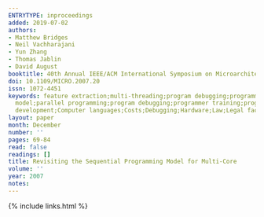```yaml
---
ENTRYTYPE: inproceedings
added: 2019-07-02
authors:
- Matthew Bridges
- Neil Vachharajani
- Yun Zhang
- Thomas Jablin
- David August
booktitle: 40th Annual IEEE/ACM International Symposium on Microarchitecture (MICRO 2007)
doi: 10.1109/MICRO.2007.20
issn: 1072-4451
keywords: feature extraction;multi-threading;program debugging;programming languages;software engineering;SPEC CINT2000 suite;automatic thread extraction;multicore
  model;parallel programming;program debugging;programmer training;programming languages;sequential programming model;single-threaded programming;software
  development;Computer languages;Costs;Debugging;Hardware;Law;Legal factors;Parallel programming;Programming profession;System recovery;Yarn
layout: paper
month: December
number: ''
pages: 69-84
read: false
readings: []
title: Revisiting the Sequential Programming Model for Multi-Core
volume: ''
year: 2007
notes:
---
```

{% include links.html %}
